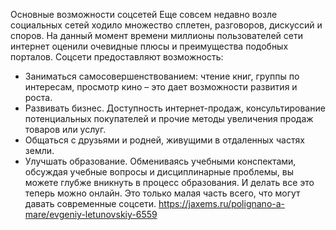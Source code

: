 Основные возможности соцсетей
Еще совсем недавно возле социальных сетей ходило множество сплетен, разговоров, дискуссий и споров. На данный момент времени миллионы пользователей сети интернет оценили очевидные плюсы и преимущества подобных порталов. Соцсети предоставляют возможность:
- Заниматься самосовершенствованием: чтение книг, группы по интересам, просмотр кино – это дает возможности развития и роста.
- Развивать бизнес. Доступность интернет-продаж, консультирование потенциальных покупателей и прочие методы увеличения продаж товаров или услуг.
- Общаться с друзьями и родней, живущими в отдаленных частях земли.
- Улучшать образование. Обмениваясь учебными конспектами, обсуждая учебные вопросы и дисциплинарные проблемы, вы можете глубже вникнуть в процесс образования. И делать все это теперь можно онлайн.
Это только малая часть всего, что могут давать современные соцсети.
https://jaxems.ru/polignano-a-mare/evgeniy-letunovskiy-6559
